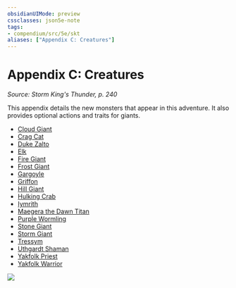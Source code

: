 ```yaml
---
obsidianUIMode: preview
cssclasses: json5e-note
tags:
- compendium/src/5e/skt
aliases: ["Appendix C: Creatures"]
---
```

# Appendix C: Creatures
*Source: Storm King's Thunder, p. 240* 

This appendix details the new monsters that appear in this adventure. It also provides optional actions and traits for giants.

- [Cloud Giant](/3-Mechanics/CLI/bestiary/giant/cloud-giant.md)  
- [Crag Cat](/3-Mechanics/CLI/bestiary/monstrosity/crag-cat-skt.md)  
- [Duke Zalto](/3-Mechanics/CLI/bestiary/npc/duke-zalto-skt.md)  
- [Elk](/3-Mechanics/CLI/bestiary/beast/elk.md)  
- [Fire Giant](/3-Mechanics/CLI/bestiary/giant/fire-giant.md)  
- [Frost Giant](/3-Mechanics/CLI/bestiary/giant/frost-giant.md)  
- [Gargoyle](/3-Mechanics/CLI/bestiary/elemental/gargoyle.md)  
- [Griffon](/3-Mechanics/CLI/bestiary/monstrosity/griffon.md)  
- [Hill Giant](/3-Mechanics/CLI/bestiary/giant/hill-giant.md)  
- [Hulking Crab](/3-Mechanics/CLI/bestiary/beast/hulking-crab-skt.md)  
- [Iymrith](/3-Mechanics/CLI/bestiary/npc/iymrith-skt.md)  
- [Maegera the Dawn Titan](/3-Mechanics/CLI/bestiary/npc/maegera-the-dawn-titan-skt.md)  
- [Purple Wormling](/3-Mechanics/CLI/bestiary/monstrosity/purple-wormling-skt.md)  
- [Stone Giant](/3-Mechanics/CLI/bestiary/giant/stone-giant.md)  
- [Storm Giant](/3-Mechanics/CLI/bestiary/giant/storm-giant.md)  
- [Tressym](/3-Mechanics/CLI/bestiary/monstrosity/tressym-skt.md)  
- [Uthgardt Shaman](/3-Mechanics/CLI/bestiary/humanoid/uthgardt-shaman-skt.md)  
- [Yakfolk Priest](/3-Mechanics/CLI/bestiary/monstrosity/yakfolk-priest-skt.md)  
- [Yakfolk Warrior](/3-Mechanics/CLI/bestiary/monstrosity/yakfolk-warrior-skt.md)  

![](/3-Mechanics/CLI/adventures/storm-kings-thunder/img/110-sktappc-01.webp#center)